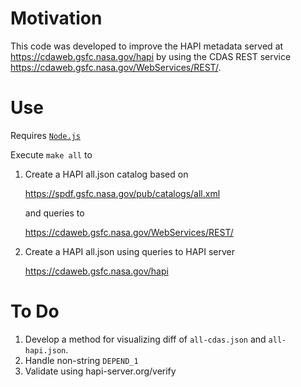 # Motivation

This code was developed to improve the HAPI metadata served at https://cdaweb.gsfc.nasa.gov/hapi by using the CDAS REST service https://cdaweb.gsfc.nasa.gov/WebServices/REST/.

# Use

Requires [`Node.js`](https://nodejs.org/en/)

Execute `make all` to 

1. Create a HAPI all.json catalog based on

   https://spdf.gsfc.nasa.gov/pub/catalogs/all.xml
   
   and queries to

   https://cdaweb.gsfc.nasa.gov/WebServices/REST/

2. Create a HAPI all.json using queries to HAPI server

   https://cdaweb.gsfc.nasa.gov/hapi

# To Do

1. Develop a method for visualizing diff of `all-cdas.json` and `all-hapi.json`.
1. Handle non-string `DEPEND_1`
1. Validate using hapi-server.org/verify